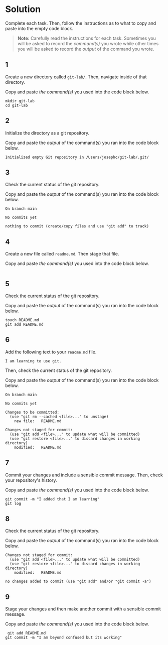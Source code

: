 # Solution

Complete each task. Then, follow the instructions as to what to copy and paste into the empty code block.

> **Note:** Carefully read the instructions for each task. Sometimes you will be asked to record the _command(s)_ you wrote while other times you will be asked to record the _output_ of the command you wrote.

## 1

Create a new directory called `git-lab/`. Then, navigate inside of that directory.

Copy and paste _the command(s)_ you used into the code block below.

```
mkdir git-lab
cd git-lab
```

## 2

Initialize the directory as a git repository.

Copy and paste the _output_ of the command(s) you ran into the code block below.

```
Initialized empty Git repository in /Users/josephc/git-lab/.git/
```

## 3

Check the current status of the git repository.

Copy and paste the _output_ of the command(s) you ran into the code block below.

```
On branch main

No commits yet

nothing to commit (create/copy files and use "git add" to track)
```

## 4

Create a new file called `readme.md`. Then stage that file.

Copy and paste _the command(s)_ you used into the code block below.

```

```

## 5

Check the current status of the git repository.

Copy and paste the _output_ of the command(s) you ran into the code block below.

```
touch README.md
git add README.md
```

## 6

Add the following text to your `readme.md` file.

```
I am learning to use git.
```

Then, check the current status of the git repository.

Copy and paste the _output_ of the command(s) you ran into the code block below.

```
On branch main

No commits yet

Changes to be committed:
  (use "git rm --cached <file>..." to unstage)
	new file:   README.md

Changes not staged for commit:
  (use "git add <file>..." to update what will be committed)
  (use "git restore <file>..." to discard changes in working directory)
	modified:   README.md

```

## 7

Commit your changes and include a sensible commit message. Then, check your repository's history.

Copy and paste _the command(s)_ you used into the code block below.

```
git commit -m "I added that I am learning"
git log
```

## 8

Check the current status of the git repository.

Copy and paste the _output_ of the command(s) you ran into the code block below.

```
Changes not staged for commit:
  (use "git add <file>..." to update what will be committed)
  (use "git restore <file>..." to discard changes in working directory)
	modified:   README.md

no changes added to commit (use "git add" and/or "git commit -a")
```

## 9

Stage your changes and then make another commit with a sensible commit message.

Copy and paste _the command(s)_ you used into the code block below.

```
 git add README.md
git commit -m "I am beyond confused but its working"
```
